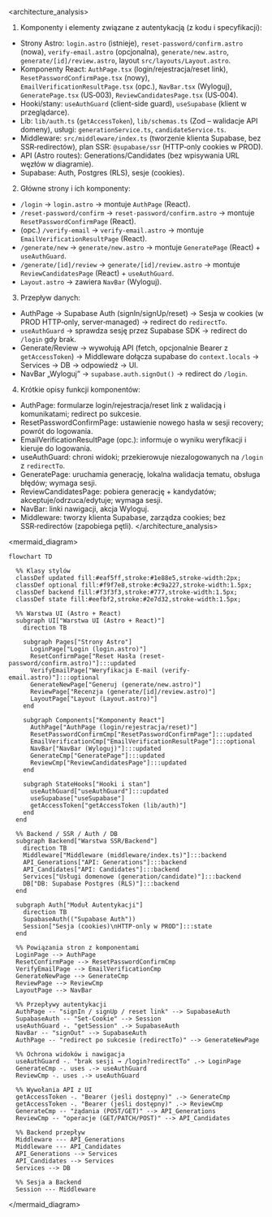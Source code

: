 <architecture_analysis>
1) Komponenty i elementy związane z autentykacją (z kodu i specyfikacji):
- Strony Astro: `login.astro` (istnieje), `reset-password/confirm.astro` (nowa), `verify-email.astro` (opcjonalna), `generate/new.astro`, `generate/[id]/review.astro`, layout `src/layouts/Layout.astro`.
- Komponenty React: `AuthPage.tsx` (login/rejestracja/reset link), `ResetPasswordConfirmPage.tsx` (nowy), `EmailVerificationResultPage.tsx` (opc.), `NavBar.tsx` (Wyloguj), `GeneratePage.tsx` (US‑003), `ReviewCandidatesPage.tsx` (US‑004).
- Hooki/stany: `useAuthGuard` (client-side guard), `useSupabase` (klient w przeglądarce).
- Lib: `lib/auth.ts` (`getAccessToken`), `lib/schemas.ts` (Zod – walidacje API domeny), usługi: `generationService.ts`, `candidateService.ts`.
- Middleware: `src/middleware/index.ts` (tworzenie klienta Supabase, bez SSR‑redirectów), plan SSR: `@supabase/ssr` (HTTP‑only cookies w PROD).
- API (Astro routes): Generations/Candidates (bez wpisywania URL węzłów w diagramie).
- Supabase: Auth, Postgres (RLS), sesje (cookies).

2) Główne strony i ich komponenty:
- `/login` → `login.astro` → montuje `AuthPage` (React).
- `/reset-password/confirm` → `reset-password/confirm.astro` → montuje `ResetPasswordConfirmPage` (React).
- (opc.) `/verify-email` → `verify-email.astro` → montuje `EmailVerificationResultPage` (React).
- `/generate/new` → `generate/new.astro` → montuje `GeneratePage` (React) + `useAuthGuard`.
- `/generate/[id]/review` → `generate/[id]/review.astro` → montuje `ReviewCandidatesPage` (React) + `useAuthGuard`.
- `Layout.astro` → zawiera `NavBar` (Wyloguj).

3) Przepływ danych:
- AuthPage → Supabase Auth (signIn/signUp/reset) → Sesja w cookies (w PROD HTTP‑only, server‑managed) → redirect do `redirectTo`.
- `useAuthGuard` → sprawdza sesję przez Supabase SDK → redirect do `/login` gdy brak.
- Generate/Review → wywołują API (fetch, opcjonalnie Bearer z `getAccessToken`) → Middleware dołącza supabase do `context.locals` → Services → DB → odpowiedź → UI.
- NavBar „Wyloguj” → `supabase.auth.signOut()` → redirect do `/login`.

4) Krótkie opisy funkcji komponentów:
- AuthPage: formularze login/rejestracja/reset link z walidacją i komunikatami; redirect po sukcesie.
- ResetPasswordConfirmPage: ustawienie nowego hasła w sesji recovery; powrót do logowania.
- EmailVerificationResultPage (opc.): informuje o wyniku weryfikacji i kieruje do logowania.
- useAuthGuard: chroni widoki; przekierowuje niezalogowanych na `/login` z `redirectTo`.
- GeneratePage: uruchamia generację, lokalna walidacja tematu, obsługa błędów; wymaga sesji.
- ReviewCandidatesPage: pobiera generację + kandydatów; akceptuje/odrzuca/edytuje; wymaga sesji.
- NavBar: linki nawigacji, akcja Wyloguj.
- Middleware: tworzy klienta Supabase, zarządza cookies; bez SSR‑redirectów (zapobiega pętli).
</architecture_analysis>

<mermaid_diagram>
```mermaid
flowchart TD

  %% Klasy stylów
  classDef updated fill:#eaf5ff,stroke:#1e88e5,stroke-width:2px;
  classDef optional fill:#f9f7e8,stroke:#c9a227,stroke-width:1.5px;
  classDef backend fill:#f3f3f3,stroke:#777,stroke-width:1.5px;
  classDef state fill:#eefbf2,stroke:#2e7d32,stroke-width:1.5px;

  %% Warstwa UI (Astro + React)
  subgraph UI["Warstwa UI (Astro + React)"]
    direction TB

    subgraph Pages["Strony Astro"]
      LoginPage["Login (login.astro)"]
      ResetConfirmPage["Reset Hasła (reset-password/confirm.astro)"]:::updated
      VerifyEmailPage["Weryfikacja E‑mail (verify-email.astro)"]:::optional
      GenerateNewPage["Generuj (generate/new.astro)"]
      ReviewPage["Recenzja (generate/[id]/review.astro)"]
      LayoutPage["Layout (Layout.astro)"]
    end

    subgraph Components["Komponenty React"]
      AuthPage["AuthPage (login/rejestracja/reset)"]
      ResetPasswordConfirmCmp["ResetPasswordConfirmPage"]:::updated
      EmailVerificationCmp["EmailVerificationResultPage"]:::optional
      NavBar["NavBar (Wyloguj)"]:::updated
      GenerateCmp["GeneratePage"]:::updated
      ReviewCmp["ReviewCandidatesPage"]:::updated
    end

    subgraph StateHooks["Hooki i stan"]
      useAuthGuard["useAuthGuard"]:::updated
      useSupabase["useSupabase"]
      getAccessToken["getAccessToken (lib/auth)"]
    end
  end

  %% Backend / SSR / Auth / DB
  subgraph Backend["Warstwa SSR/Backend"]
    direction TB
    Middleware["Middleware (middleware/index.ts)"]:::backend
    API_Generations["API: Generations"]:::backend
    API_Candidates["API: Candidates"]:::backend
    Services["Usługi domenowe (generation/candidate)"]:::backend
    DB["DB: Supabase Postgres (RLS)"]:::backend
  end

  subgraph Auth["Moduł Autentykacji"]
    direction TB
    SupabaseAuth(("Supabase Auth"))
    Session["Sesja (cookies)\nHTTP‑only w PROD"]:::state
  end

  %% Powiązania stron z komponentami
  LoginPage --> AuthPage
  ResetConfirmPage --> ResetPasswordConfirmCmp
  VerifyEmailPage --> EmailVerificationCmp
  GenerateNewPage --> GenerateCmp
  ReviewPage --> ReviewCmp
  LayoutPage --> NavBar

  %% Przepływy autentykacji
  AuthPage -- "signIn / signUp / reset link" --> SupabaseAuth
  SupabaseAuth -- "Set‑Cookie" --> Session
  useAuthGuard -. "getSession" .-> SupabaseAuth
  NavBar -- "signOut" --> SupabaseAuth
  AuthPage -- "redirect po sukcesie (redirectTo)" --> GenerateNewPage

  %% Ochrona widoków i nawigacja
  useAuthGuard -. "brak sesji → /login?redirectTo" .-> LoginPage
  GenerateCmp -. uses .-> useAuthGuard
  ReviewCmp -. uses .-> useAuthGuard

  %% Wywołania API z UI
  getAccessToken -. "Bearer (jeśli dostępny)" .-> GenerateCmp
  getAccessToken -. "Bearer (jeśli dostępny)" .-> ReviewCmp
  GenerateCmp -- "żądania (POST/GET)" --> API_Generations
  ReviewCmp -- "operacje (GET/PATCH/POST)" --> API_Candidates

  %% Backend przepływ
  Middleware --- API_Generations
  Middleware --- API_Candidates
  API_Generations --> Services
  API_Candidates --> Services
  Services --> DB

  %% Sesja a Backend
  Session --- Middleware

```
</mermaid_diagram>


